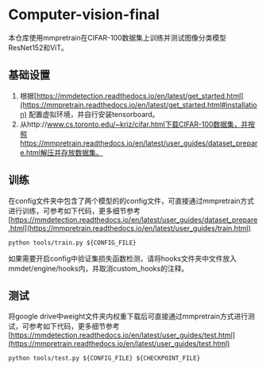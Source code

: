 # Computer-vision-final

本仓库使用mmpretrain在CIFAR-100数据集上训练并测试图像分类模型ResNet152和ViT。

## 基础设置

1. 根据[https://mmdetection.readthedocs.io/en/latest/get_started.html](https://mmpretrain.readthedocs.io/en/latest/get_started.html#installation) 配置虚拟环境，并自行安装tensorboard。
2. 从http://www.cs.toronto.edu/~kriz/cifar.html下载CIFAR-100数据集，并按照https://mmpretrain.readthedocs.io/en/latest/user_guides/dataset_prepare.html解压并存放数据集。

## 训练

在config文件夹中包含了两个模型的的config文件，可直接通过mmpretrain方式进行训练，可参考如下代码，更多细节参考[https://mmdetection.readthedocs.io/en/latest/user_guides/dataset_prepare.html](https://mmpretrain.readthedocs.io/en/latest/user_guides/train.html)

`
python tools/train.py ${CONFIG_FILE}
`

如果需要开启config中验证集损失函数检测，请将hooks文件夹中文件放入mmdet/engine/hooks内，并取消custom_hooks的注释。

## 测试

将google drive中weight文件夹内权重下载后可直接通过mmpretrain方式进行测试，可参考如下代码，更多细节参考[https://mmdetection.readthedocs.io/en/latest/user_guides/test.html](https://mmpretrain.readthedocs.io/en/latest/user_guides/test.html)

`
python tools/test.py ${CONFIG_FILE} ${CHECKPOINT_FILE}
`
